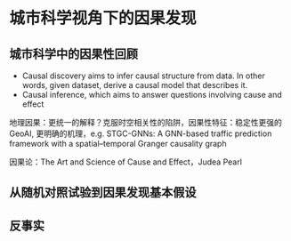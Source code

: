# 城市科学视角下的因果发现
## 城市科学中的因果性回顾

+ Causal discovery aims to infer causal structure from data. In other words, given dataset, derive a causal model that describes it.
+ Causal inference, which aims to answer questions involving cause and effect

地理因果：更统一的解释？克服时空相关性的陷阱，因果性特征：稳定性更强的GeoAI, 更明确的机理，e.g. STGC-GNNs: A GNN-based traffic prediction framework with a spatial–temporal Granger causality graph

因果论：The Art and Science of Cause and Effect，Judea Pearl



## 从随机对照试验到因果发现基本假设
## 反事实